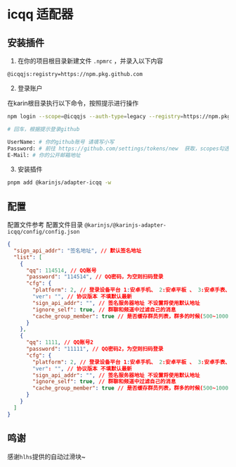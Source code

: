 # icqq 适配器

## 安装插件

1. 在你的项目根目录新建文件 `.npmrc` ，并录入以下内容

```text
@icqqjs:registry=https://npm.pkg.github.com
```

2. 登录账户

在karin根目录执行以下命令，按照提示进行操作

```bash
npm login --scope=@icqqjs --auth-type=legacy --registry=https://npm.pkg.github.com

# 回车，根据提示登录github

UserName: # 你的github账号 请填写小写
Password: # 前往 https://github.com/settings/tokens/new  获取，scopes勾选 read:packages
E-Mail: # 你的公开邮箱地址
```

3. 安装插件

```bash
pnpm add @karinjs/adapter-icqq -w
```

## 配置

配置文件参考
配置文件目录 `@karinjs/@karinjs-adapter-icqq/config/config.json`

```json
{
  "sign_api_addr": "签名地址", // 默认签名地址
  "list": [
    {
      "qq": 114514, // QQ账号
      "password": "114514", // QQ密码，为空则扫码登录
      "cfg": {
        "platform": 2, // 登录设备平台 1:安卓手机、 2:安卓平板 、 3:安卓手表、 4:MacOS 、 5:iPad 、 6:Tim
        "ver": "", // 协议版本 不填默认最新
        "sign_api_addr": "", // 签名服务器地址 不设置将使用默认地址
        "ignore_self": true, // 群聊和频道中过滤自己的消息
        "cache_group_member": true // 是否缓存群员列表，群多的时候(500~1000)会多占据约100MB+内存
      }
    },
    {
      "qq": 1111, // QQ账号2
      "password": "11111", // QQ密码2，为空则扫码登录
      "cfg": {
        "platform": 2, // 登录设备平台 1:安卓手机、 2:安卓平板 、 3:安卓手表、 4:MacOS 、 5:iPad 、 6:Tim
        "ver": "", // 协议版本 不填默认最新
        "sign_api_addr": "", // 签名服务器地址 不设置将使用默认地址
        "ignore_self": true, // 群聊和频道中过滤自己的消息
        "cache_group_member": true // 是否缓存群员列表，群多的时候(500~1000)会多占据约100MB+内存
      }
    }
  ]
}

```

## 鸣谢

感谢`hlhs`提供的自动过滑块~
